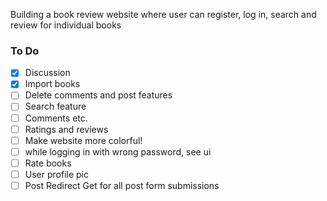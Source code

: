 Building a book review website where user can register, log in, search and review for individual books

### To Do

- [x] Discussion
- [x] Import books
- [ ] Delete comments and post features
- [ ] Search feature
- [ ] Comments etc.
- [ ] Ratings and reviews
- [ ] Make website more colorful!
- [ ] while logging in with wrong password, see ui
- [ ] Rate books
- [ ] User profile pic
- [ ] Post Redirect Get for all post form submissions
